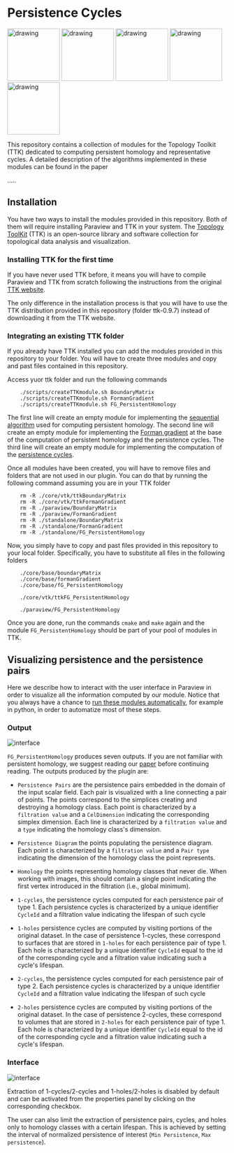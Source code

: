 # Persistence Cycles

<img src="https://github.com/IuricichF/PersistenceCycles/blob/figures/figures/pd_full.jpg" alt="drawing" height="120"/> <img src="https://github.com/IuricichF/PersistenceCycles/blob/figures/figures/pairs_1perc.jpg" alt="drawing" height="120"/> <img src="https://github.com/IuricichF/PersistenceCycles/blob/figures/figures/cycles.jpg" alt="drawing" height="120"/> <img src="https://github.com/IuricichF/PersistenceCycles/blob/figures/figures/first_hurricane_cycles_zoom.jpg" alt="drawing" height="120"/> <img src="https://github.com/IuricichF/PersistenceCycles/blob/figures/figures/full2-cycles-1perc.jpg" alt="drawing" height="120"/>




This repository contains a collection of modules for the Topology Toolkit (TTK) dedicated to computing persistent homology and representative cycles. A detailed description of the algorithms implemented in these modules can be found in the paper

.....




## Installation

You have two ways to install the modules provided in this repository. Both of them will require installing Paraview and TTK in your system. The [Topology ToolKit](https://topology-tool-kit.github.io) (TTK) is an open-source library and software collection for topological data analysis and visualization. 


### Installing TTK for the first time

If you have never used TTK before, it means you will have to compile Paraview and TTK from scratch following the instructions from the original [TTK website](https://topology-tool-kit.github.io/installation-0.9.7.html).

The only difference in the installation process is that you will have to use the TTK distribution provided in this repository (folder ttk-0.9.7) instead of downloading it from the TTK website.


### Integrating an existing TTK folder

If you already have TTK installed you can add the modules provided in this repository to your folder. You will have to create three modules and copy and past files contained in this repository.

Access yuor ttk folder and run the following commands

```
    ./scripts/createTTKmodule.sh BoundaryMatrix
    ./scripts/createTTKmodule.sh FormanGradient
    ./scripts/createTTKmodule.sh FG_PersistentHomology
```

The first line will create an empty module for implementing the [sequential algorithm](http://www.math.uchicago.edu/~shmuel/AAT-readings/Data%20Analysis%20/Edelsbrunner-Letscher-Zomordian.pdf) used for computing persistent homology. 
The second line will create an empty module for implementing the [Forman gradient](https://ieeexplore.ieee.org/document/5766002) at the base of the computation of persistent homology and the persistence cycles.
The third line will create an empty module for implementing the computation of the [persistence cycles]().

Once all modules have been created, you will have to remove files and folders that are not used in our plugin. You can do that by running the following command assuming you are in your TTK folder

```
    rm -R ./core/vtk/ttkBoundaryMatrix
    rm -R ./core/vtk/ttkFormanGradient
    rm -R ./paraview/BoundaryMatrix
    rm -R ./paraview/FormanGradient
    rm -R ./standalone/BoundaryMatrix
    rm -R ./standalone/FormanGradient
    rm -R ./standalone/FG_PersistentHomology
```

Now, you simply have to copy and past files provided in this repository to your local folder. Specifically, you have to substitute all files in the following folders

```
    ./core/base/boundaryMatrix
    ./core/base/formanGradient
    ./core/base/fG_PersistentHomology

    ./core/vtk/ttkFG_PersistentHomology

    ./paraview/FG_PersistentHomology
```

Once you are done, run the commands `cmake` and `make` again and the module `FG_PersistentHomology` should be part of your pool of modules in TTK.


## Visualizing persistence and the persistence pairs

Here we describe how to interact with the user interface in Paraview in order to visualize all the information computed by our module. Notice that you always have a chance to [run these modules automatically](https://topology-tool-kit.github.io/tutorials.html#python), for example in python, in order to automatize most of these steps.

### Output

![interface](https://github.com/IuricichF/PersistenceCycles/blob/figures/figures/outputs.jpg)

`FG_PersistentHomology` produces seven outputs. If you are not familiar with persistent homology, we suggest reading our [paper]() before continuing reading. The outputs produced by the plugin are:

- `Persistence Pairs` are the persistence pairs embedded in the domain of the input scalar field. Each pair is visualized with a line connecting a pair of points. The points correspond to the simplices creating and destroying a homology class. Each point is characterized by a `filtration value` and a `CelDimension` indicating the corresponding simplex dimension. Each line is characterized by a `filtration value` and a `type` indicating the homology class's dimension.

- `Persistence Diagram` the points populating the persistence diagram. Each point is characterized by a `filtration value` and a `Pair type` indicating the dimension of the homology class the point represents.

- `Homology` the points representing homology classes that never die. When working with images, this should contain a single point indicating the first vertex introduced in the filtration (i.e., global minimum).

- `1-cycles`, the persistence cycles computed for each persistence pair of type 1. Each persistence cycles is characterized by a unique identifier `CycleId` and a filtration value indicating the lifespan of such cycle

- `1-holes` persistence cycles are computed by visiting portions of the original dataset. In the case of persistence 1-cycles, these correspond to surfaces that are stored in `1-holes` for each persistence pair of type 1. Each hole is characterized by a unique identifier `CycleId` equal to the id of the corresponding cycle and a filtration value indicating such a cycle's lifespan.

- `2-cycles`, the persistence cycles computed for each persistence pair of type 2. Each persistence cycles is characterized by a unique identifier `CycleId` and a filtration value indicating the lifespan of such cycle

- `2-holes` persistence cycles are computed by visiting portions of the original dataset. In the case of persistence 2-cycles, these correspond to volumes that are stored in `2-holes` for each persistence pair of type 1. Each hole is characterized by a unique identifier `CycleId` equal to the id of the corresponding cycle and a filtration value indicating such a cycle's lifespan.



### Interface

![interface](https://github.com/IuricichF/PersistenceCycles/blob/figures/figures/interface.jpg)

Extraction of 1-cycles/2-cycles and 1-holes/2-holes is disabled by default and can be activated from the properties panel by clicking on the corresponding checkbox.

The user can also limit the extraction of persistence pairs, cycles, and holes only to homology classes with a certain lifespan. This is achieved by setting the interval of normalized persistence of interest (`Min Persistence`, `Max persistence`).